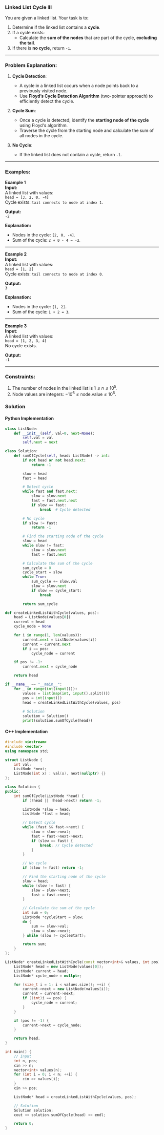 ### Linked List Cycle III

You are given a linked list. Your task is to:

1. Determine if the linked list contains a **cycle**.
2. If a cycle exists:
   - Calculate the **sum of the nodes** that are part of the cycle, **excluding the tail**.
3. If there is **no cycle**, return `-1`.

---

### Problem Explanation:

1. **Cycle Detection**:
   - A cycle in a linked list occurs when a node points back to a previously visited node.
   - Use **Floyd’s Cycle Detection Algorithm** (two-pointer approach) to efficiently detect the cycle.

2. **Cycle Sum**:
   - Once a cycle is detected, identify the **starting node of the cycle** using Floyd's algorithm.
   - Traverse the cycle from the starting node and calculate the sum of all nodes in the cycle.

3. **No Cycle**:
   - If the linked list does not contain a cycle, return `-1`.

---

### Examples:

**Example 1**  
**Input:**  
A linked list with values:  
`head = [3, 2, 0, -4]`  
Cycle exists: `tail connects to node at index 1`.

**Output:**  
`-2`  

**Explanation:**  
- Nodes in the cycle: `[2, 0, -4]`.  
- Sum of the cycle: `2 + 0 - 4 = -2`.

---

**Example 2**  
**Input:**  
A linked list with values:  
`head = [1, 2]`  
Cycle exists: `tail connects to node at index 0`.

**Output:**  
`3`  

**Explanation:**  
- Nodes in the cycle: `[1, 2]`.  
- Sum of the cycle: `1 + 2 = 3`.

---

**Example 3**  
**Input:**  
A linked list with values:  
`head = [1, 2, 3, 4]`  
No cycle exists.

**Output:**  
`-1`

---
### Constraints:

1. The number of nodes in the linked list is $1 \leq n \leq 10^5$.
2. Node values are integers: $-10^6 \leq \text{node.value} \leq 10^6$.

### Solution

#### Python Implementation
```python
class ListNode:
    def __init__(self, val=0, next=None):
        self.val = val
        self.next = next

class Solution:
    def sumOfCycle(self, head: ListNode) -> int:
        if not head or not head.next:
            return -1

        slow = head
        fast = head

        # Detect cycle
        while fast and fast.next:
            slow = slow.next
            fast = fast.next.next
            if slow == fast:
                break  # Cycle detected

        # No cycle
        if slow != fast:
            return -1

        # Find the starting node of the cycle
        slow = head
        while slow != fast:
            slow = slow.next
            fast = fast.next

        # Calculate the sum of the cycle
        sum_cycle = 0
        cycle_start = slow
        while True:
            sum_cycle += slow.val
            slow = slow.next
            if slow == cycle_start:
                break

        return sum_cycle

def createLinkedListWithCycle(values, pos):
    head = ListNode(values[0])
    current = head
    cycle_node = None

    for i in range(1, len(values)):
        current.next = ListNode(values[i])
        current = current.next
        if i == pos:
            cycle_node = current

    if pos != -1:
        current.next = cycle_node

    return head

if __name__ == "__main__":
    for _ in range(int(input())):
	    values = list(map(int, input().split()))
	    pos = int(input())
	    head = createLinkedListWithCycle(values, pos)
	
	    # Solution
	    solution = Solution()
	    print(solution.sumOfCycle(head))
```

#### C++ Implementation
```c++
#include <iostream>
#include <vector>
using namespace std;

struct ListNode {
    int val;
    ListNode *next;
    ListNode(int x) : val(x), next(nullptr) {}
};

class Solution {
public:
    int sumOfCycle(ListNode *head) {
        if (!head || !head->next) return -1;

        ListNode *slow = head;
        ListNode *fast = head;

        // Detect cycle
        while (fast && fast->next) {
            slow = slow->next;
            fast = fast->next->next;
            if (slow == fast) {
                break; // Cycle detected
            }
        }

        // No cycle
        if (slow != fast) return -1;

        // Find the starting node of the cycle
        slow = head;
        while (slow != fast) {
            slow = slow->next;
            fast = fast->next;
        }

        // Calculate the sum of the cycle
        int sum = 0;
        ListNode *cycleStart = slow;
        do {
            sum += slow->val;
            slow = slow->next;
        } while (slow != cycleStart);

        return sum;
    }
};

ListNode* createLinkedListWithCycle(const vector<int>& values, int pos) {
    ListNode* head = new ListNode(values[0]);
    ListNode* current = head;
    ListNode* cycle_node = nullptr;

    for (size_t i = 1; i < values.size(); ++i) {
        current->next = new ListNode(values[i]);
        current = current->next;
        if ((int)i == pos) {
            cycle_node = current;
        }
    }

    if (pos != -1) {
        current->next = cycle_node;
    }

    return head;
}

int main() {
    // Input
    int n, pos;
    cin >> n;
    vector<int> values(n);
    for (int i = 0; i < n; ++i) {
        cin >> values[i];
    }
    cin >> pos;

    ListNode* head = createLinkedListWithCycle(values, pos);

    // Solution
    Solution solution;
    cout << solution.sumOfCycle(head) << endl;

    return 0;
}
``` 